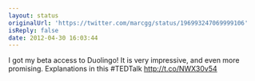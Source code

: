 ```yaml
---
layout: status
originalUrl: 'https://twitter.com/marcgg/status/196993247069999106'
isReply: false
date: 2012-04-30 16:03:44
---
```


I got my beta access to Duolingo! It is very impressive, and even more promising. Explanations in this #TEDTalk http://t.co/NWX30v54
